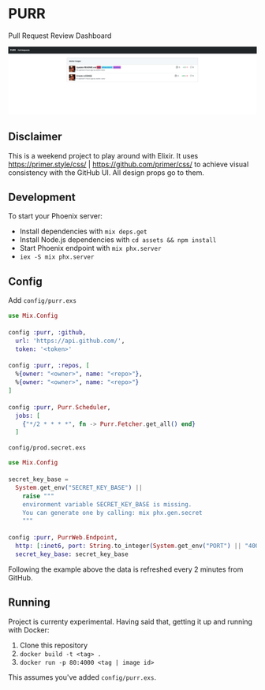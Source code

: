 # PURR

Pull Request Review Dashboard

![](screenshot.png)

## Disclaimer

This is a weekend project to play around with Elixir.
It uses https://primer.style/css/ | https://github.com/primer/css/ to achieve visual consistency with the GitHub UI. All design props go to them.

## Development

To start your Phoenix server:

- Install dependencies with `mix deps.get`
- Install Node.js dependencies with `cd assets && npm install`
- Start Phoenix endpoint with `mix phx.server`
- `iex -S mix phx.server`

## Config

Add `config/purr.exs`

```Elixir
use Mix.Config

config :purr, :github,
  url: 'https://api.github.com/',
  token: '<token>'

config :purr, :repos, [
  %{owner: "<owner>", name: "<repo>"},
  %{owner: "<owner>", name: "<repo>"}
]

config :purr, Purr.Scheduler,
  jobs: [
    {"*/2 * * * *", fn -> Purr.Fetcher.get_all() end}
  ]

```

`config/prod.secret.exs`

```Elixir
use Mix.Config

secret_key_base =
  System.get_env("SECRET_KEY_BASE") ||
    raise """
    environment variable SECRET_KEY_BASE is missing.
    You can generate one by calling: mix phx.gen.secret
    """

config :purr, PurrWeb.Endpoint,
  http: [:inet6, port: String.to_integer(System.get_env("PORT") || "4000")],
  secret_key_base: secret_key_base
```

Following the example above the data is refreshed every 2 minutes from GitHub.

## Running

Project is currenty experimental. Having said that, getting it up and running with Docker:

1. Clone this repository
1. `docker build -t <tag> .`
1. `docker run -p 80:4000 <tag | image id>`

This assumes you've added `config/purr.exs`.
